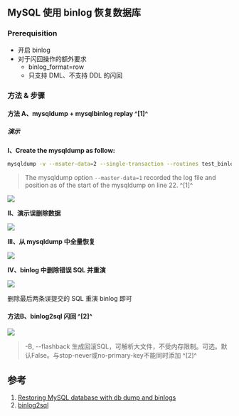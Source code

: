 ﻿## MySQL 使用 binlog 恢复数据库

### Prerequisition

- 开启 binlog
- 对于闪回操作的额外要求
  - binlog_format=row
  - 只支持 DML、不支持 DDL 的闪回



### 方法 & 步骤

#### 方法 A、mysqldump + mysqlbinlog replay ^[1]^

##### 演示

**I、Create the mysqldump as follow:**

```bash
mysqldump -v --msater-data=2 --single-transaction --routines test_binlog > test_binlog.sql
```

> The mysqldump option `--master-data=1` recorded the log file and position as of the start of the mysqldump on line 22. ^[1]^

![](https://picgo-notes.oss-cn-beijing.aliyuncs.com/img/mysql_binlog_rec_mysqldump_20210713184937.png)



**II、演示误删除数据**

![](https://picgo-notes.oss-cn-beijing.aliyuncs.com/img/mysql_binlog_rec_mock_del_20210713185225.png)



**III、从 mysqldump 中全量恢复**

![](https://picgo-notes.oss-cn-beijing.aliyuncs.com/img/mysql_binlog_rec_mysqldump_all_20210713185442.png)

**IV、binlog 中删除错误 SQL 并重演**

![](https://picgo-notes.oss-cn-beijing.aliyuncs.com/img/mysql_binlog_rec_filter_20210713185902.png)

删除最后两条误提交的 SQL 重演 binlog 即可





#### 方法B、binlog2sql 闪回 ^[2]^

![](https://picgo-notes.oss-cn-beijing.aliyuncs.com/img/mysql_binlog_flashback_20210713190632.png)

> -B, --flashback 生成回滚SQL，可解析大文件，不受内存限制。可选。默认False。与stop-never或no-primary-key不能同时添加 ^[2]^





## 参考

1. [Restoring MySQL database with db dump and binlogs](https://dba.stackexchange.com/questions/27411/restoring-mysql-database-with-db-dump-and-binlogs)
2. [binlog2sql](https://github.com/danfengcao/binlog2sql)

